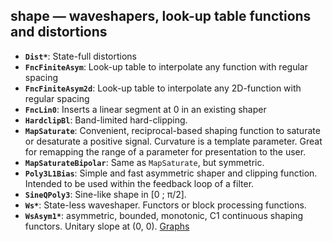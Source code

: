 ## shape — waveshapers, look-up table functions and distortions

- **`Dist*`**: State-full distortions
- **`FncFiniteAsym`**: Look-up table to interpolate any function with regular spacing
- **`FncFiniteAsym2d`**: Look-up table to interpolate any 2D-function with regular spacing
- **`FncLin0`**: Inserts a linear segment at 0 in an existing shaper
- **`HardclipBl`**: Band-limited hard-clipping.
- **`MapSaturate`**: Convenient, reciprocal-based shaping function to saturate or desaturate a positive signal. Curvature is a template parameter. Great for remapping the range of a parameter for presentation to the user.
- **`MapSaturateBipolar`**: Same as `MapSaturate`, but symmetric.
- **`Poly3L1Bias`**: Simple and fast asymmetric shaper and clipping function. Intended to be used within the feedback loop of a filter.
- **`SineQPoly3`**: Sine-like shape in [0 ; π/2].
- **`Ws*`**: State-less waveshaper. Functors or block processing functions.
- **`WsAsym1*`**: asymmetric, bounded, monotonic, C1 continuous shaping functors. Unitary slope at (0, 0). [Graphs](https://www.desmos.com/calculator/vdcy3npihw)
